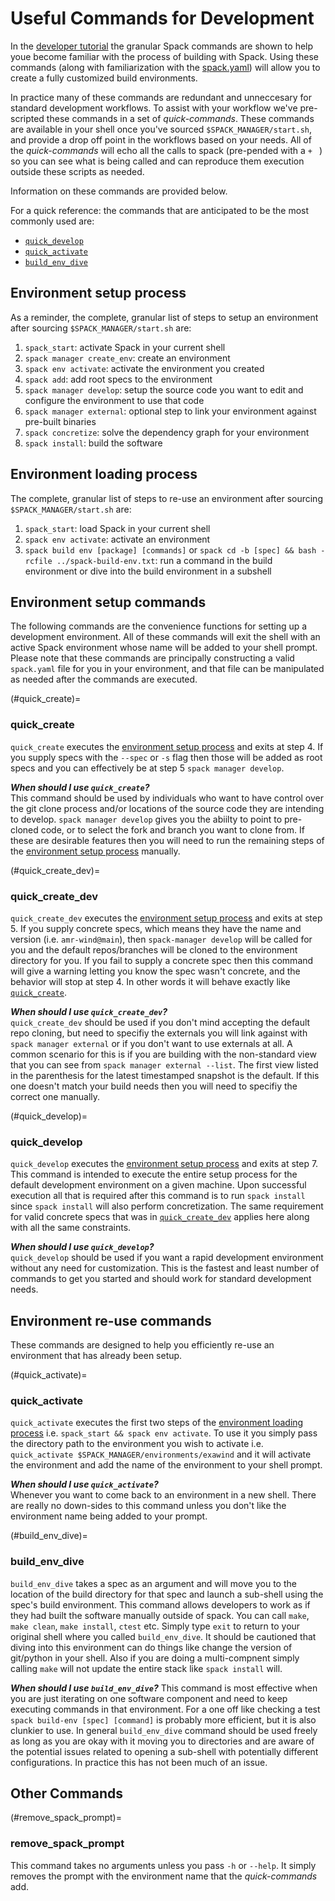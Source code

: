 # Useful Commands for Development

In the [developer tutorial](https://psakievich.github.io/spack-manager/user_profiles/developers/developer_tutorial.html) the granular Spack commands are shown to help youe become familiar with the process of building with Spack.
Using these commands (along with familiarization with the [spack.yaml](https://spack.readthedocs.io/en/latest/environments.html#spack-yaml)) will allow you to create a fully customized build environments. 

In practice many of these commands are redundant and unneccesary for standard development workflows.
To assist with your workflow we've pre-scripted these commands in a set of _quick-commands_.
These commands are available in your shell once you've sourced `$SPACK_MANAGER/start.sh`, and provide a drop off point in the workflows based on your needs.
All of the _quick-commands_ will echo all the calls to spack (pre-pended with a `+ ` ) so you can see what is being called and can reproduce them execution outside these scripts as needed.

Information on these commands are provided below. 

For a quick reference: the commands that are anticipated to be the most commonly used are:
- [`quick_develop`](#quick_develop)
- [`quick_activate`](#quick_activate)
- [`build_env_dive`](#build_env_dive)

## Environment setup process
As a reminder, the complete, granular list of steps to setup an environment after sourcing `$SPACK_MANAGER/start.sh` are:
1. `spack_start`: activate Spack in your current shell
2. `spack manager create_env`: create an environment
3. `spack env activate`: activate the environment you created
4. `spack add`: add root specs to the environment
5. `spack manager develop`: setup the source code you want to edit and configure the environment to use that code
6. `spack manager external`: optional step to link your environment against pre-built binaries
7. `spack concretize`: solve the dependency graph for your environment
8. `spack install`: build the software

## Environment loading process
The complete, granular list of steps to re-use an environment after sourcing `$SPACK_MANAGER/start.sh` are:
1. `spack_start`: load Spack in your current shell
2. `spack env activate`: activate an environment
3. `spack build env [package] [commands]` or `spack cd -b [spec] && bash -rcfile ../spack-build-env.txt`: run a command in the build environment or dive into the build environment in a subshell

## Environment setup commands
The following commands are the convenience functions for setting up a development environment.
All of these commands will exit the shell with an active Spack environment whose name will be added
to your shell prompt.
Please note that these commands are principally constructing a valid `spack.yaml` file for you in your environment,
and that file can be manipulated as needed after the commands are executed.

(#quick_create)=
### quick_create
`quick_create` executes the [environment setup process](#environment-setup-process) and exits at step 4.
If you supply specs with the `--spec` or `-s` flag then those will be added as root specs and you can effectively be at step 5
`spack manager develop`.

***When should I use `quick_create`?***  
This command should be used by individuals who want to have control over the git clone process and/or locations of the source code
they are intending to develop.
`spack manager develop` gives you the abiilty to point to pre-cloned code, or to select the fork and branch you want to clone from.
If these are desirable features then you will need to run the remaining steps of the [environment setup process](#environment-setup-process)
manually.

(#quick_create_dev)=
### quick_create_dev
`quick_create_dev` executes the [environment setup process](#environment-setup-process) and exits at step 5.
If you supply concrete specs, which means they have the name and version (i.e. `amr-wind@main`), then `spack-manager develop` will be called for you
and the default repos/branches will be cloned to the environment directory for you.
If you fail to supply a concrete spec then this command will give a warning letting you know the spec wasn't concrete, and the behavior will stop at step 4.
In other words it will behave exactly like [`quick_create`](#quick_create).

***When should I use `quick_create_dev`?***  
`quick_create_dev` should be used if you don't mind accepting the default repo cloning, but need to specifiy the externals you will link against
with `spack manager external` or if you don't want to use externals at all.
A common scenario for this is if you are building with the non-standard view that you can see from `spack manager external --list`.
The first view listed in the parenthesis for the latest timestamped snapshot is the default. 
If this one doesn't match your build needs then you will need to specifiy the correct one manually.

(#quick_develop)=
### quick_develop
`quick_develop` executes the [environment setup process](#environment-setup-process) and exits at step 7.
This command is intended to execute the entire setup process for the default development environment on a given machine.
Upon successful execution all that is required after this command is to run `spack install` since `spack install` will also perform
concretization.
The same requirement for valid concrete specs that was in [`quick_create_dev`](#quick_create_dev) applies here along with all the same constraints.

***When should I use `quick_develop`?***  
`quick_develop` should be used if you want a rapid development environment without any need for customization.
This is the fastest and least number of commands to get you started and should work for standard development needs.

## Environment re-use commands
These commands are designed to help you efficiently re-use an environment that has already been setup.

(#quick_activate)=
### quick_activate
`quick_activate` executes the first two steps of the [environment loading process](#environment-loading-process)
i.e. `spack_start && spack env activate`.
To use it you simply pass the directory path to the environment you wish to activate i.e. `quick_activate $SPACK_MANAGER/environments/exawind`
and it will activate the environment and add the name of the environment to your shell prompt.

***When should I use `quick_activate`?***  
Whenever you want to come back to an environment in a new shell.
There are really no down-sides to this command unless you don't like the environment name being added to your prompt.

(#build_env_dive)=
### build_env_dive
`build_env_dive` takes a spec as an argument and will move you to the location of the build directory for that spec and launch a sub-shell using the spec's build environment.
This command allows developers to work as if they had built the software manually outside of spack.
You can call `make`, `make clean`, `make install`, `ctest` etc.
Simply type `exit` to return to your original shell where you called `build_env_dive`.
It should be cautioned that diving into this environment can do things like change the version of git/python in your shell.
Also if you are doing a multi-compnent simply calling `make` will not update the entire stack like `spack install` will.

***When should I use `build_env_dive`?***
This command is most effective when you are just iterating on one software component and need to keep executing commands in that environment.
For a one off like checking a test `spack build-env [spec] [command]` is probably more efficient, but it is also clunkier to use.
In general `build_env_dive` command should be used freely as long as you are okay with it moving you to directories and are aware of the
potential issues related to opening a sub-shell with potentially different configurations.
In practice this has not been much of an issue.

## Other Commands

(#remove_spack_prompt)=
### remove_spack_prompt
This command takes no arguments unless you pass `-h` or `--help`.
It simply removes the prompt with the environment name that the _quick-commands_ add.